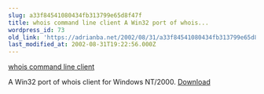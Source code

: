 ```yaml
---
slug: a33f84541080434fb313799e65d8f47f
title: whois command line client A Win32 port of whois...
wordpress_id: 73
old_link: 'https://adrianba.net/2002/08/31/a33f84541080434fb313799e65d8f47f/'
last_modified_at: 2002-08-31T19:22:56.000Z
---
```


[whois command line
client](http://www.prosolve.com/software/)

A Win32 port of whois client for Windows NT/2000.
[Download](http://www.prosolve.com/download/whois.zip)
